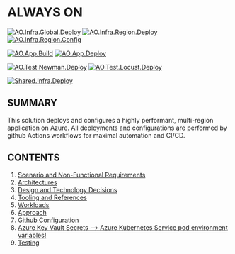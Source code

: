 # ALWAYS ON

[![AO.Infra.Global.Deploy](https://github.com/plzm/always-on/actions/workflows/ao.infra.global.deploy.yml/badge.svg)](https://github.com/plzm/always-on/actions/workflows/ao.infra.global.deploy.yml)
[![AO.Infra.Region.Deploy](https://github.com/plzm/always-on/actions/workflows/ao.infra.region.deploy.yml/badge.svg)](https://github.com/plzm/always-on/actions/workflows/ao.infra.region.deploy.yml)
[![AO.Infra.Region.Config](https://github.com/plzm/always-on/actions/workflows/ao.infra.region.config.yml/badge.svg)](https://github.com/plzm/always-on/actions/workflows/ao.infra.region.config.yml)

[![AO.App.Build](https://github.com/plzm/always-on/actions/workflows/ao.app.build.yml/badge.svg)](https://github.com/plzm/always-on/actions/workflows/ao.app.build.yml)
[![AO.App.Deploy](https://github.com/plzm/always-on/actions/workflows/ao.app.deploy.yml/badge.svg)](https://github.com/plzm/always-on/actions/workflows/ao.app.deploy.yml)

[![AO.Test.Newman.Deploy](https://github.com/plzm/always-on/actions/workflows/ao.test.newman.deploy.yml/badge.svg)](https://github.com/plzm/always-on/actions/workflows/ao.test.newman.deploy.yml)
[![AO.Test.Locust.Deploy](https://github.com/plzm/always-on/actions/workflows/ao.test.locust.deploy.yml/badge.svg)](https://github.com/plzm/always-on/actions/workflows/ao.test.locust.deploy.yml)

[![Shared.Infra.Deploy](https://github.com/plzm/always-on/actions/workflows/shared.infra.deploy.yml/badge.svg)](https://github.com/plzm/always-on/actions/workflows/shared.infra.deploy.yml)

## SUMMARY

This solution deploys and configures a highly performant, multi-region application on Azure. All deployments and configurations are performed by github Actions workflows for maximal automation and CI/CD.

## CONTENTS

1. [Scenario and Non-Functional Requirements](./media/docs/01.scenario-nfrs.md)
2. [Architectures](./media/docs/02.architectures.md)
3. [Design and Technology Decisions](./media/docs/03.design-tech-decisions.md)
4. [Tooling and References](./media/docs/04.tooling-refs.md)
5. [Workloads](./media/docs/05.workloads.md)
6. [Approach](./media/docs/06.approach.md)
7. [Github Configuration](./media/docs/07.github-config.md)
8. [Azure Key Vault Secrets --> Azure Kubernetes Service pod environment variables!](./media/docs/08.akv-aks.md)
9. [Testing](./media/docs/09.testing.md)
